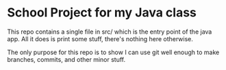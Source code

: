 # School Project for my Java class
This repo contains a single file in src/ which is the entry point of the java app.
All it does is print some stuff, there's nothing here otherwise.

The only purpose for this repo is to show I can use git well enough to make branches, commits, and other minor stuff.
